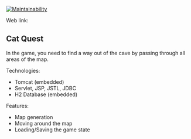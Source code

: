 [![Maintainability](https://api.codeclimate.com/v1/badges/a7814283eca1044be3e7/maintainability)](https://codeclimate.com/github/opifexM/java-project-72/maintainability)

Web link: 

## Cat Quest
In the game, you need to find a way out of the cave by passing through all areas of the map.

Technologies:
- Tomcat (embedded)
- Servlet, JSP, JSTL, JDBC
- H2 Database (embedded)

Features:
- Map generation
- Moving around the map
- Loading/Saving the game state